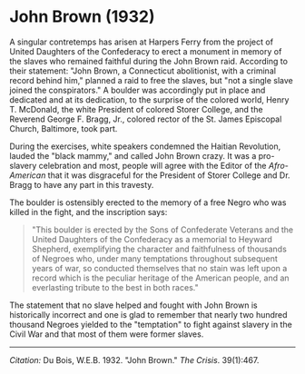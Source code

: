 <!--
title:   John Brown
author:  Du Bois, W.E.B.
journal: The Crisis
year:    1932
volume:  39
issue:   1
pages:   467
-->
# John Brown (1932)

A singular contretemps has arisen at Harpers Ferry from the project of United Daughters of the Confederacy to erect a monument in memory of the slaves who remained faithful during the John Brown raid. According to their statement: "John Brown, a Connecticut abolitionist, with a criminal record behind him," planned a raid to free the slaves, but "not a single slave joined the conspirators." A boulder was accordingly put in place and dedicated and at its dedication, to the surprise of the colored world, Henry T. McDonald, the white President of colored Storer College, and the Reverend George F. Bragg, Jr., colored rector of the St. James Episcopal Church, Baltimore, took part.

During the exercises, white speakers condemned the Haitian Revolution, lauded the "black mammy," and called John Brown crazy. It was a pro-slavery celebration and most, people will agree with the Editor of the *Afro-American* that it was disgraceful for the President of Storer College and Dr. Bragg to have any part in this travesty.

The boulder is ostensibly erected to the memory of a free Negro who was killed in the fight, and the inscription says:

> "This boulder is erected by the Sons of Confederate Veterans and the United Daughters of the Confederacy as a memorial to Heyward Shepherd, exemplifying the character and faithfulness of thousands of Negroes who, under many temptations throughout subsequent years of war, so conducted themselves that no stain was left upon a record which is the peculiar heritage of the American people, and an everlasting tribute to the best in both races."

The statement that no slave helped and fought with John Brown is historically incorrect and one is glad to remember that nearly two hundred thousand Negroes yielded to the "temptation" to fight against slavery in the Civil War and that most of them were former slaves.

_________________
*Citation:* Du Bois, W.E.B. 1932. "John Brown." *The Crisis*. 39(1):467.